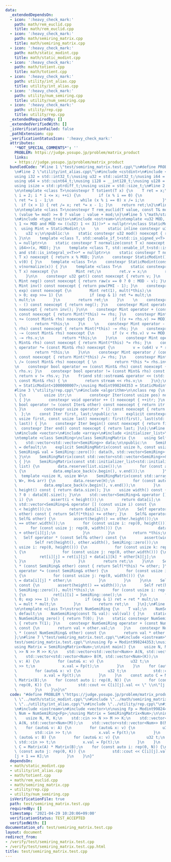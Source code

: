 ```yaml
---
data:
  _extendedDependsOn:
  - icon: ':heavy_check_mark:'
    path: math/rem_euclid.cpp
    title: math/rem_euclid.cpp
  - icon: ':heavy_check_mark:'
    path: math/semiring_matrix.cpp
    title: math/semiring_matrix.cpp
  - icon: ':heavy_check_mark:'
    path: math/static_modint.cpp
    title: math/static_modint.cpp
  - icon: ':heavy_check_mark:'
    path: math/totient.cpp
    title: math/totient.cpp
  - icon: ':heavy_check_mark:'
    path: utility/int_alias.cpp
    title: utility/int_alias.cpp
  - icon: ':heavy_check_mark:'
    path: utility/num_semiring.cpp
    title: utility/num_semiring.cpp
  - icon: ':heavy_check_mark:'
    path: utility/rep.cpp
    title: utility/rep.cpp
  _extendedRequiredBy: []
  _extendedVerifiedWith: []
  _isVerificationFailed: false
  _pathExtension: cpp
  _verificationStatusIcon: ':heavy_check_mark:'
  attributes:
    '*NOT_SPECIAL_COMMENTS*': ''
    PROBLEM: https://judge.yosupo.jp/problem/matrix_product
    links:
    - https://judge.yosupo.jp/problem/matrix_product
  bundledCode: "#line 1 \"test/semiring_matrix.test.cpp\"\n#define PROBLEM \"https://judge.yosupo.jp/problem/matrix_product\"\
    \n#line 2 \"utility/int_alias.cpp\"\n#include <cstdint>\n#include <cstddef>\n\n\
    using i32 = std::int32_t;\nusing u32 = std::uint32_t;\nusing i64 = std::int64_t;\n\
    using u64 = std::uint64_t;\nusing i128 = __int128_t;\nusing u128 = __uint128_t;\n\
    using isize = std::ptrdiff_t;\nusing usize = std::size_t;\n#line 2 \"math/totient.cpp\"\
    \n\ntemplate <class T>\nconstexpr T totient(T x) {\n    T ret = x;\n    for (T\
    \ i = 2; i * i <= x; ++i) {\n        if (x % i == 0) {\n            ret /= i;\
    \ ret *= i - 1;\n            while (x % i == 0) x /= i;\n        }\n    }\n  \
    \  if (x > 1) { ret /= x; ret *= x - 1; }\n    return ret;\n}\n#line 2 \"math/rem_euclid.cpp\"\
    \n\ntemplate <class T>\nconstexpr T rem_euclid(T value, const T& mod) {\n    return\
    \ (value %= mod) >= 0 ? value : value + mod;\n}\n#line 5 \"math/static_modint.cpp\"\
    \n#include <type_traits>\n#include <ostream>\n\ntemplate <u32 MOD, std::enable_if_t<((u32)\
    \ 1 <= MOD and MOD <= ((u32) 1 << 31))>* = nullptr>\nclass StaticModint {\n  \
    \  using Mint = StaticModint;\n    \n    static inline constexpr u32 PHI = totient(MOD);\n\
    \    u32 v;\n\npublic:\n    static constexpr u32 mod() noexcept { return MOD;\
    \ }\n\n    template <class T, std::enable_if_t<std::is_signed_v<T> and std::is_integral_v<T>>*\
    \ = nullptr>\n    static constexpr T normalize(const T x) noexcept { return rem_euclid<std::common_type_t<T,\
    \ i64>>(x, MOD); }\n    template <class T, std::enable_if_t<std::is_unsigned_v<T>\
    \ and std::is_integral_v<T>>* = nullptr>\n    static constexpr T normalize(const\
    \ T x) noexcept { return x % MOD; }\n\n    constexpr StaticModint() noexcept:\
    \ v(0) { }\n    template <class T>\n    constexpr StaticModint(const T x) noexcept:\
    \ v(normalize(x)) { }\n    template <class T>\n    static constexpr Mint raw(const\
    \ T x) noexcept {\n        Mint ret;\n        ret.v = x;\n        return ret;\n\
    \    }\n\n    constexpr u32 get() const noexcept { return v; }\n    constexpr\
    \ Mint neg() const noexcept { return raw(v == 0 ? 0 : MOD - v); }\n    constexpr\
    \ Mint inv() const noexcept { return pow(PHI - 1); }\n    constexpr Mint pow(u64\
    \ exp) const noexcept {\n        Mint ret(1), mult(*this);\n        for (; exp\
    \ > 0; exp >>= 1) {\n            if (exp & 1) ret *= mult;\n            mult *=\
    \ mult;\n        }\n        return ret;\n    }\n    \n    constexpr Mint operator\
    \ - () const noexcept { return neg(); }\n    constexpr Mint operator ~ () const\
    \ noexcept { return inv(); }\n\n    constexpr Mint operator + (const Mint& rhs)\
    \ const noexcept { return Mint(*this) += rhs; }\n    constexpr Mint& operator\
    \ += (const Mint& rhs) noexcept {\n        if ((v += rhs.v) >= MOD) v -= MOD;\n\
    \        return *this;\n    }\n    \n    constexpr Mint operator - (const Mint&\
    \ rhs) const noexcept { return Mint(*this) -= rhs; }\n    constexpr Mint& operator\
    \ -= (const Mint& rhs) noexcept {\n        if (v < rhs.v) v += MOD;\n        v\
    \ -= rhs.v;\n        return *this;\n    }\n\n    constexpr Mint operator * (const\
    \ Mint& rhs) const noexcept { return Mint(*this) *= rhs; }\n    constexpr Mint&\
    \ operator *= (const Mint& rhs) noexcept {\n        v = (u64) v * rhs.v % MOD;\n\
    \        return *this;\n    }\n\n    constexpr Mint operator / (const Mint& rhs)\
    \ const noexcept { return Mint(*this) /= rhs; }\n    constexpr Mint& operator\
    \ /= (const Mint& rhs) noexcept { \n        return *this *= rhs.inv();\n    }\n\
    \n    constexpr bool operator == (const Mint& rhs) const noexcept { return v ==\
    \ rhs.v; }\n    constexpr bool operator != (const Mint& rhs) const noexcept {\
    \ return v != rhs.v; }\n    friend std::ostream& operator << (std::ostream& stream,\
    \ const Mint& rhs) { \n        return stream << rhs.v;\n    }\n};\n\nusing Modint1000000007\
    \ = StaticModint<1000000007>;\nusing Modint998244353 = StaticModint<998244353>;\n\
    #line 3 \"utility/rep.cpp\"\n#include <algorithm>\n\nclass rep {\n    struct Iter\
    \ {\n        usize itr;\n        constexpr Iter(const usize pos) noexcept: itr(pos)\
    \ { }\n        constexpr void operator ++ () noexcept { ++itr; }\n        constexpr\
    \ bool operator != (const Iter& other) const noexcept { return itr != other.itr;\
    \ }\n        constexpr usize operator * () const noexcept { return itr; }\n  \
    \  };\n    const Iter first, last;\npublic:\n    explicit constexpr rep(const\
    \ usize first, const usize last) noexcept: first(first), last(std::max(first,\
    \ last)) { }\n    constexpr Iter begin() const noexcept { return first; }\n  \
    \  constexpr Iter end() const noexcept { return last; }\n};\n#line 4 \"math/semiring_matrix.cpp\"\
    \n#include <vector>\n#include <array>\n#include <initializer_list>\n#include <cassert>\n\
    \ntemplate <class SemiRing>\nclass SemiRingMatrix {\n    using Self = SemiRingMatrix;\n\
    \    std::vector<std::vector<SemiRing>> data;\n\npublic:\n    SemiRingMatrix()\
    \ = default;\n    explicit SemiRingMatrix(const usize h, const usize w, const\
    \ SemiRing& val = SemiRing::zero()): data(h, std::vector<SemiRing>(w, val)) {\
    \ }\n\n    SemiRingMatrix(const std::vector<std::vector<SemiRing>>& vec): data(vec)\
    \ { }\n    SemiRingMatrix(const std::initializer_list<std::initializer_list<SemiRing>>&\
    \ list) {\n        data.reserve(list.size());\n        for (const auto& v: list)\
    \ {\n            data.emplace_back(v.begin(), v.end());\n        }\n    }\n  \
    \  template <usize H, usize W>\n    SemiRingMatrix(const std::array<std::array<SemiRing,\
    \ W>, H>& arr) {\n        data.reserve(H);\n        for (const auto &v: arr) {\n\
    \            data.emplace_back(v.begin(), v.end());\n        }\n    }\n\n    usize\
    \ height() const { return data.size(); }\n    usize width() const { return data.empty()\
    \ ? 0 : data[0].size(); }\n\n    std::vector<SemiRing>& operator [] (const usize\
    \ i) {\n        assert(i < height());\n        return data[i];\n    }\n    const\
    \ std::vector<SemiRing>& operator [] (const usize i) const {\n        assert(i\
    \ < height());\n        return data[i];\n    }\n\n    Self operator + (const Self&\
    \ other) const { return Self(*this) += other; }\n    Self& operator += (const\
    \ Self& other) {\n        assert(height() == other.height());\n        assert(width()\
    \ == other.width());\n        for (const usize i: rep(0, height())) {\n      \
    \      for (const usize j: rep(0, width())) {\n                data[i][j] = data[i][j]\
    \ + other[i][j];\n            }\n        }\n        return *this;\n    }\n\n \
    \   Self operator * (const Self& other) const {\n        assert(width() == other.height());\n\
    \        Self ret(height(), other.width(), SemiRing::zero());\n        for (const\
    \ usize i: rep(0, height())) {\n            for (const usize k: rep(0, width()))\
    \ {\n                for (const usize j: rep(0, other.width())) {\n          \
    \          ret[i][j] = ret[i][j] + data[i][k] * other[k][j];\n               \
    \ }\n            }\n        }\n        return ret;\n    }\n\n    Self operator\
    \ * (const SemiRing& other) const { return Self(*this) *= other; }\n    Self&\
    \ operator *= (const SemiRing& other) {\n        for (const usize i: rep(0, height()))\
    \ {\n            for (const usize j: rep(0, width())) {\n                data[i][j]\
    \ = data[i][j] * other;\n            }\n        }\n    }\n\n    Self pow(u64 exp)\
    \ const {\n        assert(height() == width());\n        Self ret(height(), width(),\
    \ SemiRing::zero()), mult(*this);\n        for (const usize i: rep(0, height()))\
    \ {\n            ret[i][i] = SemiRing::one();\n        }\n        for (; exp >\
    \ 0; exp >>= 1) {\n            if (exp & 1) ret = ret * mult;\n            mult\
    \ = mult * mult;\n        }\n        return ret;\n    }\n};\n#line 2 \"utility/num_semiring.cpp\"\
    \n\ntemplate <class T>\nstruct NumSemiRing {\n    T val;\n    NumSemiRing() =\
    \ default;\n    NumSemiRing(const T& val): val(val) { }\n    static constexpr\
    \ NumSemiRing zero() { return T(0); }\n    static constexpr NumSemiRing one()\
    \ { return T(1); }\n    constexpr NumSemiRing operator + (const NumSemiRing& other)\
    \ const {\n        return val + other.val;\n    }\n    constexpr NumSemiRing operator\
    \ * (const NumSemiRing& other) const {\n        return val * other.val;\n    }\n\
    };\n#line 7 \"test/semiring_matrix.test.cpp\"\n#include <iostream>\n#line 9 \"\
    test/semiring_matrix.test.cpp\"\n\nusing Fp = Modint998244353;\nusing Num = NumSemiRing<Fp>;\n\
    using Matrix = SemiRingMatrix<Num>;\n\nint main() {\n    usize N, M, K;\n    std::cin\
    \ >> N >> M >> K;\n    std::vector<std::vector<Num>> A(N, std::vector<Num>(M));\n\
    \    std::vector<std::vector<Num>> B(M, std::vector<Num>(K));\n    for (auto&\
    \ v: A) {\n        for (auto& x: v) {\n            u32 t;\n            std::cin\
    \ >> t;\n            x.val = Fp(t);\n        }\n    }\n    for (auto& v: B) {\n\
    \        for (auto& x: v) {\n            u32 t;\n            std::cin >> t;\n\
    \            x.val = Fp(t);\n        }\n    }\n    const auto C = Matrix(A) *\
    \ Matrix(B);\n    for (const auto i: rep(0, N)) {\n        for (const auto j:\
    \ rep(0, K)) {\n            std::cout << C[i][j].val << \" \\n\"[j + 1 == K];\n\
    \        }\n    }\n}\n"
  code: "#define PROBLEM \"https://judge.yosupo.jp/problem/matrix_product\"\n#include\
    \ \"../math/static_modint.cpp\"\n#include \"../math/semiring_matrix.cpp\"\n#include\
    \ \"../utility/int_alias.cpp\"\n#include \"../utility/rep.cpp\"\n#include \"../utility/num_semiring.cpp\"\
    \n#include <iostream>\n#include <vector>\n\nusing Fp = Modint998244353;\nusing\
    \ Num = NumSemiRing<Fp>;\nusing Matrix = SemiRingMatrix<Num>;\n\nint main() {\n\
    \    usize N, M, K;\n    std::cin >> N >> M >> K;\n    std::vector<std::vector<Num>>\
    \ A(N, std::vector<Num>(M));\n    std::vector<std::vector<Num>> B(M, std::vector<Num>(K));\n\
    \    for (auto& v: A) {\n        for (auto& x: v) {\n            u32 t;\n    \
    \        std::cin >> t;\n            x.val = Fp(t);\n        }\n    }\n    for\
    \ (auto& v: B) {\n        for (auto& x: v) {\n            u32 t;\n           \
    \ std::cin >> t;\n            x.val = Fp(t);\n        }\n    }\n    const auto\
    \ C = Matrix(A) * Matrix(B);\n    for (const auto i: rep(0, N)) {\n        for\
    \ (const auto j: rep(0, K)) {\n            std::cout << C[i][j].val << \" \\n\"\
    [j + 1 == K];\n        }\n    }\n}"
  dependsOn:
  - math/static_modint.cpp
  - utility/int_alias.cpp
  - math/totient.cpp
  - math/rem_euclid.cpp
  - math/semiring_matrix.cpp
  - utility/rep.cpp
  - utility/num_semiring.cpp
  isVerificationFile: true
  path: test/semiring_matrix.test.cpp
  requiredBy: []
  timestamp: '2021-04-29 10:20:06+09:00'
  verificationStatus: TEST_ACCEPTED
  verifiedWith: []
documentation_of: test/semiring_matrix.test.cpp
layout: document
redirect_from:
- /verify/test/semiring_matrix.test.cpp
- /verify/test/semiring_matrix.test.cpp.html
title: test/semiring_matrix.test.cpp
---
```

